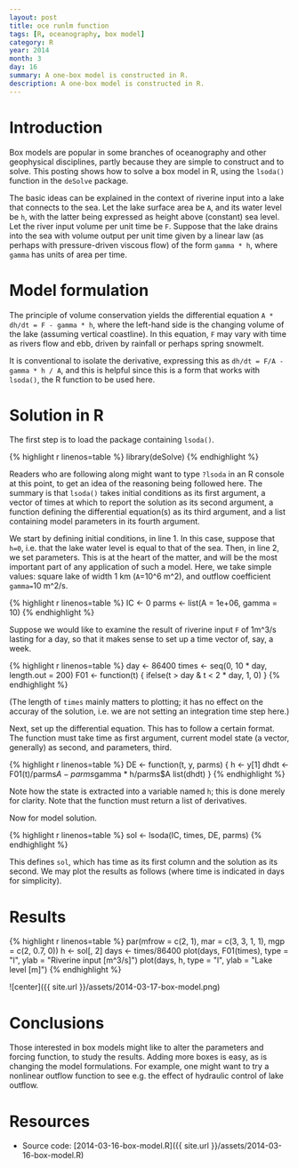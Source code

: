 ```yaml
---
layout: post
title: oce runlm function
tags: [R, oceanography, box model]
category: R
year: 2014
month: 3
day: 16
summary: A one-box model is constructed in R.
description: A one-box model is constructed in R.
---
```


# Introduction

Box models are popular in some branches of oceanography and other geophysical disciplines, partly because they are simple to construct and to solve.  This posting shows how to solve a box model in R, using the ``lsoda()`` function in the ``deSolve`` package.

The basic ideas can be explained in the context of riverine input into a lake that connects to the sea.  Let the lake surface area be ``A``, and its water level be ``h``, with the latter being expressed as height above (constant) sea level.  Let the river input volume per unit time be ``F``.   Suppose that the lake drains into the sea with volume output per unit time given by a linear law (as perhaps with pressure-driven viscous flow) of the form ``gamma * h``, where ``gamma`` has units of area per time.


# Model formulation

The principle of volume conservation yields the differential equation ``A * dh/dt = F - gamma * h``, where the left-hand side is the changing volume of the lake (assuming vertical coastline).  In this equation, ``F`` may vary with time as rivers flow and ebb, driven by rainfall or perhaps spring snowmelt.

It is conventional to isolate the derivative, expressing this as ``dh/dt = F/A - gamma * h / A``, and this is helpful since this is a form that works with ``lsoda()``, the R function to be used here.

# Solution in R

The first step is to load the package containing ``lsoda()``.


{% highlight r linenos=table %}
library(deSolve)
{% endhighlight %}


Readers who are following along might want to type ``?lsoda`` in an R console at this point, to get an idea of the reasoning being followed here.  The summary is that ``lsoda()`` takes initial conditions as its first argument, a vector of times at which to report the solution as its second argument, a function defining the differential equation(s) as its third argument, and a list containing model parameters in its fourth argument.

We start by defining initial conditions, in line 1.  In this case, suppose that ``h=0``, i.e. that the lake water level is equal to that of the sea.  Then, in line 2, we set parameters.  This is at the heart of the matter, and will be the most important part of any application of such a model.  Here, we take simple values: square lake of width 1 km (``A``=10^6 m^2), and outflow coefficient ``gamma=``10 m^2/s.



{% highlight r linenos=table %}
IC <- 0
parms <- list(A = 1e+06, gamma = 10)
{% endhighlight %}


Suppose we would like to examine the result of riverine input ``F`` of 1m^3/s lasting for a day, so that it makes sense to set up a time vector of, say, a week.


{% highlight r linenos=table %}
day <- 86400
times <- seq(0, 10 * day, length.out = 200)
F01 <- function(t) {
    ifelse(t > day & t < 2 * day, 1, 0)
}
{% endhighlight %}

(The length of ``times`` mainly matters to plotting; it has no effect on the accuray of the solution, i.e. we are not setting an integration time step here.)

Next, set up the differential equation.  This has to follow a certain format.  The function must take time as first argument, current model state (a vector, generally) as second, and parameters, third.


{% highlight r linenos=table %}
DE <- function(t, y, parms) {
    h <- y[1]
    dhdt <- F01(t)/parms$A - parms$gamma * h/parms$A
    list(dhdt)
}
{% endhighlight %}

Note how the state is extracted into a variable named ``h``; this is done merely for clarity.  Note that the function must return a list of derivatives.

Now for model solution.

{% highlight r linenos=table %}
sol <- lsoda(IC, times, DE, parms)
{% endhighlight %}


This defines ``sol``, which has time as its first column and the solution as its second.  We may plot the results as follows (where time is indicated in days for simplicity).

# Results


{% highlight r linenos=table %}
par(mfrow = c(2, 1), mar = c(3, 3, 1, 1), mgp = c(2, 0.7, 0))
h <- sol[, 2]
days <- times/86400
plot(days, F01(times), type = "l", ylab = "Riverine input [m^3/s]")
plot(days, h, type = "l", ylab = "Lake level [m]")
{% endhighlight %}

![center]({{ site.url }}/assets/2014-03-17-box-model.png) 


# Conclusions

Those interested in box models might like to alter the parameters and forcing function, to study the results.  Adding more boxes is easy, as is changing the model formulations.  For example, one might want to try a nonlinear outflow function to see e.g. the effect of hydraulic control of lake outflow.

# Resources
* Source code: [2014-03-16-box-model.R]({{ site.url }}/assets/2014-03-16-box-model.R)
